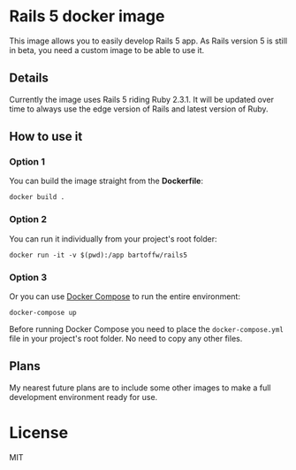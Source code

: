 # Rails 5 docker image

This image allows you to easily develop Rails 5 app.
As Rails version 5 is still in beta, you need a custom image
to be able to use it.


## Details

Currently the image uses Rails 5 riding Ruby 2.3.1. It will be
updated over time to always use the edge version of Rails and latest
version of Ruby.


## How to use it

### Option 1
You can build the image straight from the **Dockerfile**:
```
docker build .
```

### Option 2
You can run it individually from your project's root folder:
```
docker run -it -v $(pwd):/app bartoffw/rails5
```

### Option 3
Or you can use [Docker Compose](https://docs.docker.com/compose/overview/) to run the entire environment:
```
docker-compose up
```
Before running Docker Compose you need to place the `docker-compose.yml` file
in your project's root folder. No need to copy any other files.


## Plans

My nearest future plans are to include some other images to make a full
development environment ready for use.


# License

MIT
